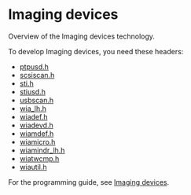 # Imaging devices

Overview of the Imaging devices technology.

To develop Imaging devices, you need these headers:

 * [ptpusd.h](..\ptpusd\~PORTAL~ptpusd.md)
 * [scsiscan.h](..\scsiscan\~PORTAL~scsiscan.md)
 * [sti.h](..\sti\~PORTAL~sti.md)
 * [stiusd.h](..\stiusd\~PORTAL~stiusd.md)
 * [usbscan.h](..\usbscan\~PORTAL~usbscan.md)
 * [wia_lh.h](..\wia_lh\~PORTAL~wia_lh.md)
 * [wiadef.h](..\wiadef\~PORTAL~wiadef.md)
 * [wiadevd.h](..\wiadevd\~PORTAL~wiadevd.md)
 * [wiamdef.h](..\wiamdef\~PORTAL~wiamdef.md)
 * [wiamicro.h](..\wiamicro\~PORTAL~wiamicro.md)
 * [wiamindr_lh.h](..\wiamindr_lh\~PORTAL~wiamindr_lh.md)
 * [wiatwcmp.h](..\wiatwcmp\~PORTAL~wiatwcmp.md)
 * [wiautil.h](..\wiautil\~PORTAL~wiautil.md)

For the programming guide, see [Imaging devices](https://docs.microsoft.com/en-us/windows-hardware/drivers/image).
